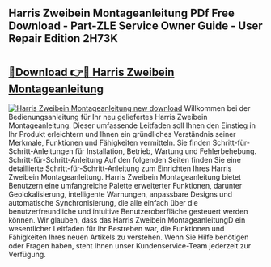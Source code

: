 ## Harris Zweibein Montageanleitung PDf Free Download - Part-ZLE Service Owner Guide - User Repair Edition 2H73K

# <h2><a href="http://df6cuso.blite.top/?on=Harris+Zweibein+Montageanleitung">🔗Download 👉🔴 Harris Zweibein Montageanleitung</a></h2>

[![Harris Zweibein Montageanleitung new download](https://i.imgur.com/lujVjoI.png)](http://df6cuso.blite.top/?on=Harris+Zweibein+Montageanleitung)
Willkommen bei der Bedienungsanleitung für Ihr neu geliefertes Harris Zweibein Montageanleitung. Dieser umfassende Leitfaden soll Ihnen den Einstieg in Ihr Produkt erleichtern und Ihnen ein gründliches Verständnis seiner Merkmale, Funktionen und Fähigkeiten vermitteln. Sie finden Schritt-für-Schritt-Anleitungen für Installation, Betrieb, Wartung und Fehlerbehebung. Schritt-für-Schritt-Anleitung Auf den folgenden Seiten finden Sie eine detaillierte Schritt-für-Schritt-Anleitung zum Einrichten Ihres Harris Zweibein Montageanleitung. Harris Zweibein Montageanleitung bietet Benutzern eine umfangreiche Palette erweiterter Funktionen, darunter Geolokalisierung, intelligente Warnungen, anpassbare Designs und automatische Synchronisierung, die alle einfach über die benutzerfreundliche und intuitive Benutzeroberfläche gesteuert werden können. Wir glauben, dass das Harris Zweibein MontageanleitungD ein wesentlicher Leitfaden für Ihr Bestreben war, die Funktionen und Fähigkeiten Ihres neuen Artikels zu verstehen. Wenn Sie Hilfe benötigen oder Fragen haben, steht Ihnen unser Kundenservice-Team jederzeit zur Verfügung.
